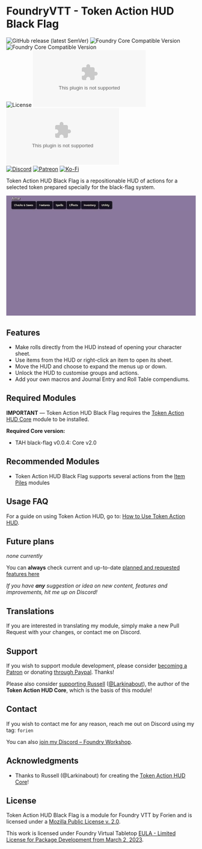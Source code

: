 # FoundryVTT - Token Action HUD Black Flag
![GitHub release (latest SemVer)](https://img.shields.io/github/v/release/Foundry-Workshop/token-action-hud-bf?style=for-the-badge)
![Foundry Core Compatible Version](https://img.shields.io/badge/dynamic/json.svg?url=https%3A%2F%2Fraw.githubusercontent.com%2FFoundry-Workshop%2Ftoken-action-hud-bf%2Fmaster%2Fdist%2Fmodule.json&label=Foundry%20Min%20Version&query=$.compatibility.minimum&colorB=orange&style=for-the-badge)
![Foundry Core Compatible Version](https://img.shields.io/badge/dynamic/json.svg?url=https%3A%2F%2Fraw.githubusercontent.com%2FFoundry-Workshop%2Ftoken-action-hud-bf%2Fmaster%2Fdist%2Fmodule.json&label=Foundry%20Verified&query=$.compatibility.verified&colorB=orange&style=for-the-badge)  
![License](https://img.shields.io/github/license/Foundry-Workshop/token-action-hud-bf?style=for-the-badge) ![GitHub Releases](https://img.shields.io/github/downloads/Foundry-Workshop/token-action-hud-bf/latest/module.zip?style=for-the-badge)
![GitHub All Releases](https://img.shields.io/github/downloads/Foundry-Workshop/token-action-hud-bf/module.zip?style=for-the-badge&label=Downloads+total)  
[![Discord](https://img.shields.io/badge/Discord-%235865F2.svg?style=for-the-badge&logo=discord&logoColor=white&link=https%3A%2F%2Fdiscord.gg%2FXkTFv8DRDc)](https://discord.gg/XkTFv8DRDc)
[![Patreon](https://img.shields.io/badge/Patreon-F96854?style=for-the-badge&logo=patreon&logoColor=white)](https://www.patreon.com/foundryworkshop)
[![Ko-Fi](https://img.shields.io/badge/Ko--fi-F16061?style=for-the-badge&logo=ko-fi&logoColor=white)](https://ko-fi.com/forien)

Token Action HUD Black Flag is a repositionable HUD of actions for a selected token prepared specially for the black-flag system.

![Token Action HUD](https://raw.githubusercontent.com/Foundry-Workshop/token-action-hud-bf/master/.github/assets/preview.gif)

## Features
- Make rolls directly from the HUD instead of opening your character sheet.
- Use items from the HUD or right-click an item to open its sheet.
- Move the HUD and choose to expand the menus up or down.
- Unlock the HUD to customise groups and actions.
- Add your own macros and Journal Entry and Roll Table compendiums.

## Required Modules

**IMPORTANT** — Token Action HUD Black Flag requires the [Token Action HUD Core](https://foundryvtt.com/packages/token-action-hud-core) module to be installed.

**Required Core version:**
- TAH black-flag v0.0.4: Core v2.0

## Recommended Modules
* Token Action HUD Black Flag supports several actions from the [Item Piles](https://foundryvtt.com/packages/item-piles) modules

## Usage FAQ
For a guide on using Token Action HUD, go to: [How to Use Token Action HUD](https://github.com/Larkinabout/fvtt-token-action-hud-core/wiki/How-to-Use-Token-Action-HUD).

## Future plans

*none currently*

You can **always** check current and up-to-date [planned and requested features here](https://github.com/https://github.com/Foundry-Workshop/token-action-hud-bf/issues/issues?q=is%3Aopen+is%3Aissue+label%3Aenhancement)

*If you have **any** suggestion or idea on new content, features and improvements, hit me up on Discord!*

## Translations

If you are interested in translating my module, simply make a new Pull Request with your changes, or contact me on Discord.


## Support

If you wish to support module development, please consider [becoming a Patron](https://www.patreon.com/foundryworkshop) or donating [through Paypal](https://www.paypal.com/cgi-bin/webscr?cmd=_s-xclick&hosted_button_id=6P2RRX7HVEMV2&source=url). Thanks!

Please also consider [supporting Russell](https://ko-fi.com/larkinabout) ([@Larkinabout](https://github.com/Larkinabout)), the author of the **Token Action HUD Core**, which is the basis of this module!

## Contact

If you wish to contact me for any reason, reach me out on Discord using my tag: `forien`

You can also [join my Discord – Foundry Workshop](https://discord.gg/XkTFv8DRDc).


## Acknowledgments

* Thanks to Russell (@Larkinabout) for creating the [Token Action HUD Core](https://foundryvtt.com/packages/token-action-hud-core)!

## License

Token Action HUD Black Flag is a module for Foundry VTT by Forien and is licensed under a [Mozilla Public License v. 2.0](https://github.com/Foundry-Workshop/token-action-hud-bf/blob/master/LICENSE).

This work is licensed under Foundry Virtual Tabletop [EULA - Limited License for Package Development from March 2, 2023](https://foundryvtt.com/article/license/).
